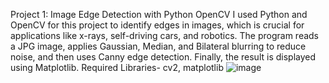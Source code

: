 Project 1: Image Edge Detection with Python OpenCV
I used Python and OpenCV for this project to identify edges in images, which is crucial for applications like x-rays, self-driving cars, and robotics. The program reads a JPG image, applies Gaussian, Median, and Bilateral blurring to reduce noise, and then uses Canny edge detection. Finally, the result is displayed using Matplotlib.
Required Libraries- cv2, matplotlib
![image](https://github.com/user-attachments/assets/ec4fa34b-4491-4151-8d1a-80928036e01a)
